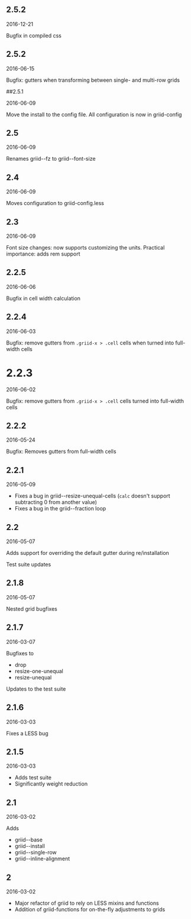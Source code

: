 ## 2.5.2

2016-12-21

Bugfix in compiled css

## 2.5.2

2016-06-15

Bugfix: gutters when transforming between single- and multi-row grids

##2.5.1

2016-06-09

Move the install to the config file. All configuration is now in griid-config

## 2.5

2016-06-09

Renames griid--fz to griid--font-size

## 2.4

2016-06-09

Moves configuration to griid-config.less


## 2.3

2016-06-09

Font size changes: now supports customizing the units. Practical importance: adds rem support

## 2.2.5

2016-06-06

Bugfix in cell width calculation


## 2.2.4

2016-06-03

Bugfix: remove gutters from `.griid-x > .cell` cells when turned into full-width cells


# 2.2.3

2016-06-02

Bugfix: remove gutters from `.griid-x > .cell` cells turned into full-width cells


## 2.2.2

2016-05-24

Bugfix: Removes gutters from full-width cells

## 2.2.1

2016-05-09

- Fixes a bug in griid--resize-unequal-cells (`calc` doesn't support subtracting 0 from another value)
- Fixes a bug in the griid--fraction loop


## 2.2

2016-05-07

Adds support for overriding the default gutter during re/installation

Test suite updates

## 2.1.8

2016-05-07

Nested grid bugfixes


## 2.1.7

2016-03-07

Bugfixes to

- drop
- resize-one-unequal
- resize-unequal

Updates to the test suite

## 2.1.6

2016-03-03

Fixes a LESS bug

## 2.1.5

2016-03-03

- Adds test suite
- Significantly weight reduction

## 2.1

2016-03-02

Adds

- griid--base
- griid--install
- griid--single-row
- griid--inline-alignment

## 2

2016-03-02

- Major refactor of griid to rely on LESS mixins and functions
- Addition of griid-functions for on-the-fly adjustments to grids
